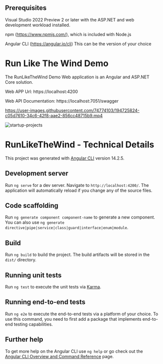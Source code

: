 ## Prerequisites

Visual Studio 2022 Preview 2 or later with the ASP.NET and web development workload installed.

npm (https://www.npmjs.com/), which is included with Node.js

Angular CLI (https://angular.io/cli) This can be the version of your choice

# Run Like The Wind Demo

The RunLikeTheWind Demo Web application is an Angular and ASP.NET Core solution. 


Web APP Url:            https://localhost:4200

Web API Documentation:  https://localhost:7051/swagger

https://user-images.githubusercontent.com/74774103/194725824-c05d7610-34c6-42f8-aae2-856cc48715b9.mp4



![startup-projects](https://user-images.githubusercontent.com/74774103/194725702-022baf1b-a705-4e8f-b9df-3313bfad4ce7.png)









# RunLikeTheWind  - Technical Details

This project was generated with [Angular CLI](https://github.com/angular/angular-cli) version 14.2.5.

## Development server

Run `ng serve` for a dev server. Navigate to `http://localhost:4200/`. The application will automatically reload if you change any of the source files.

## Code scaffolding

Run `ng generate component component-name` to generate a new component. You can also use `ng generate directive|pipe|service|class|guard|interface|enum|module`.

## Build

Run `ng build` to build the project. The build artifacts will be stored in the `dist/` directory.

## Running unit tests

Run `ng test` to execute the unit tests via [Karma](https://karma-runner.github.io).

## Running end-to-end tests

Run `ng e2e` to execute the end-to-end tests via a platform of your choice. To use this command, you need to first add a package that implements end-to-end testing capabilities.

## Further help

To get more help on the Angular CLI use `ng help` or go check out the [Angular CLI Overview and Command Reference](https://angular.io/cli) page.
